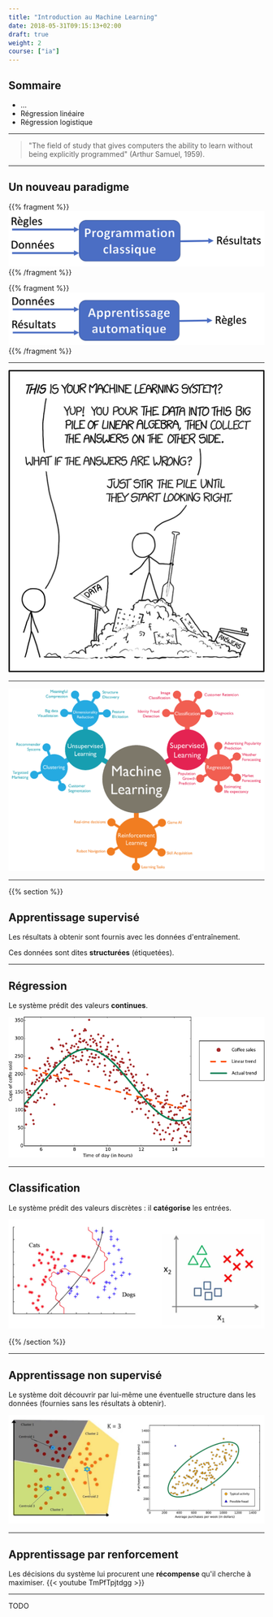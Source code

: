 ```yaml
---
title: "Introduction au Machine Learning"
date: 2018-05-31T09:15:13+02:00
draft: true
weight: 2
course: ["ia"]
---
```


## Sommaire

- ...
- Régression linéaire
- Régression logistique

---

> "The field of study that gives computers the ability to learn without being explicitly programmed" (Arthur Samuel, 1959).

---

## Un nouveau paradigme

{{% fragment %}}![Programming paradigm](images/programming_paradigm.png){{% /fragment %}}

{{% fragment %}}![Training paradigm](images/training_paradigm.png){{% /fragment %}}

---

![ML on XKCD](images/machine_learning_xkcd.png)

---

![ML category tree](images/machine_learning_tree.png)

---

{{% section %}}

## Apprentissage supervisé

Les résultats à obtenir sont fournis avec les données d'entraînement.

Ces données sont dites **structurées** (étiquetées).

---

## Régression

Le système prédit des valeurs **continues**.

![Regression example](images/ml_regression.png)

---

## Classification

Le système prédit des valeurs discrètes : il **catégorise** les entrées.

![Classification example](images/ml_classification.png)

{{% /section %}}

---

## Apprentissage non supervisé

Le système doit découvrir par lui-même une éventuelle structure dans les données (fournies sans les résultats à obtenir).

![Unsupervised learning example](images/ml_unsupervised.png)

---

## Apprentissage par renforcement

Les décisions du système lui procurent une **récompense** qu'il cherche à maximiser. {{< youtube TmPfTpjtdgg >}}

---

TODO

